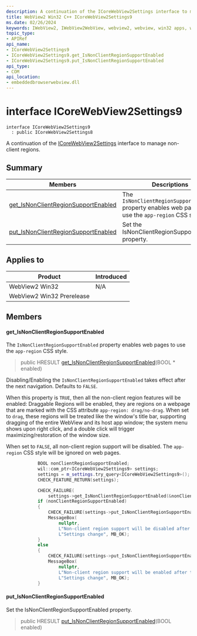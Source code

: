 ```yaml
---
description: A continuation of the ICoreWebView2Settings interface to manage non-client regions.
title: WebView2 Win32 C++ ICoreWebView2Settings9
ms.date: 02/26/2024
keywords: IWebView2, IWebView2WebView, webview2, webview, win32 apps, win32, edge, ICoreWebView2, ICoreWebView2Controller, browser control, edge html, ICoreWebView2Settings9
topic_type: 
- APIRef
api_name:
- ICoreWebView2Settings9
- ICoreWebView2Settings9.get_IsNonClientRegionSupportEnabled
- ICoreWebView2Settings9.put_IsNonClientRegionSupportEnabled
api_type:
- COM
api_location:
- embeddedbrowserwebview.dll
---
```


# interface ICoreWebView2Settings9

```
interface ICoreWebView2Settings9
  : public ICoreWebView2Settings8
```

A continuation of the [ICoreWebView2Settings](icorewebview2settings.md) interface to manage non-client regions.

## Summary

 Members                        | Descriptions
--------------------------------|---------------------------------------------
[get_IsNonClientRegionSupportEnabled](#get_isnonclientregionsupportenabled) | The `IsNonClientRegionSupportEnabled` property enables web pages to use the `app-region` CSS style.
[put_IsNonClientRegionSupportEnabled](#put_isnonclientregionsupportenabled) | Set the IsNonClientRegionSupportEnabled property.

## Applies to

Product                         | Introduced
--------------------------------|---------------------------------------------
WebView2 Win32            |    N/A
WebView2 Win32 Prerelease |    

## Members

#### get_IsNonClientRegionSupportEnabled

The `IsNonClientRegionSupportEnabled` property enables web pages to use the `app-region` CSS style.

> public HRESULT [get_IsNonClientRegionSupportEnabled](#get_isnonclientregionsupportenabled)(BOOL * enabled)

Disabling/Enabling the `IsNonClientRegionSupportEnabled` takes effect after the next navigation. Defaults to `FALSE`.

When this property is `TRUE`, then all the non-client region features will be enabled: Draggable Regions will be enabled, they are regions on a webpage that are marked with the CSS attribute `app-region: drag/no-drag`. When set to `drag`, these regions will be treated like the window's title bar, supporting dragging of the entire WebView and its host app window; the system menu shows upon right click, and a double click will trigger maximizing/restoration of the window size.

When set to `FALSE`, all non-client region support will be disabled. The `app-region` CSS style will be ignored on web pages. 
```cpp
            BOOL nonClientRegionSupportEnabled;
            wil::com_ptr<ICoreWebView2Settings9> settings;
            settings = m_settings.try_query<ICoreWebView2Settings9>();
            CHECK_FEATURE_RETURN(settings);

            CHECK_FAILURE(
                settings->get_IsNonClientRegionSupportEnabled(&nonClientRegionSupportEnabled));
            if (nonClientRegionSupportEnabled)
            {
                CHECK_FAILURE(settings->put_IsNonClientRegionSupportEnabled(FALSE));
                MessageBox(
                    nullptr,
                    L"Non-client region support will be disabled after the next navigation",
                    L"Settings change", MB_OK);
            }
            else
            {
                CHECK_FAILURE(settings->put_IsNonClientRegionSupportEnabled(TRUE));
                MessageBox(
                    nullptr,
                    L"Non-client region support will be enabled after the next navigation",
                    L"Settings change", MB_OK);
            }
```

#### put_IsNonClientRegionSupportEnabled

Set the IsNonClientRegionSupportEnabled property.

> public HRESULT [put_IsNonClientRegionSupportEnabled](#put_isnonclientregionsupportenabled)(BOOL enabled)

